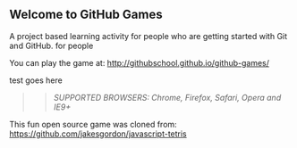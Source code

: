 ## Welcome to GitHub Games

A project based learning activity for people who are getting started with Git and GitHub. for people

You can play the game at: http://githubschool.github.io/github-games/

test goes here 

>> _*SUPPORTED BROWSERS*: Chrome, Firefox, Safari, Opera and IE9+_

This fun open source game was cloned from: https://github.com/jakesgordon/javascript-tetris
